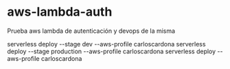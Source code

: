 # aws-lambda-auth
Prueba aws lambda de autenticación y devops de la misma

serverless deploy --stage dev --aws-profile carloscardona
serverless deploy --stage production --aws-profile carloscardona
serverless deploy --aws-profile carloscardona